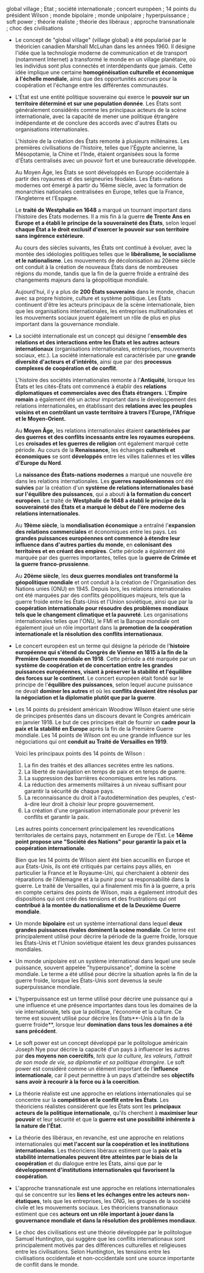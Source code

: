global village ; Etat ; société internationale ; concert européen ; 14 points du président Wilson ; monde bipolaire ; monde unipolaire ; hyperpuissance ; soft power ; théorie réaliste ; théorie des libéraux ; approche transnationale ; choc des civilisations

-   Le concept de "global village" (village global) a été popularisé par le théoricien canadien Marshall McLuhan dans les années 1960. Il désigne l'idée que la technologie moderne de communication et de transport (notamment Internet) a transformé le monde en un village planétaire, où les individus sont plus connectés et interdépendants que jamais. Cette idée implique une certaine **homogénéisation culturelle et économique à l'échelle mondiale**, ainsi que des opportunités accrues pour la coopération et l'échange entre les différentes communautés.

-   L'État est une entité politique souveraine qui exerce le **pouvoir sur un territoire déterminé et sur une population donnée**. Les États sont généralement considérés comme les principaux acteurs de la scène internationale, avec la capacité de mener une politique étrangère indépendante et de conclure des accords avec d'autres États ou organisations internationales.

	L'histoire de la création des États remonte à plusieurs millénaires. Les premières civilisations de l'histoire, telles que l'Égypte ancienne, la Mésopotamie, la Chine et l'Inde, étaient organisées sous la forme d'États centralisés avec un pouvoir fort et une bureaucratie développée.
	
	Au Moyen Âge, les États se sont développés en Europe occidentale à partir des royaumes et des seigneuries féodales. Les États-nations modernes ont émergé à partir du 16ème siècle, avec la formation de monarchies nationales centralisées en Europe, telles que la France, l'Angleterre et l'Espagne.
	
	Le **traité de Westphalie en 1648** a marqué un tournant important dans l'histoire des États modernes. Il a mis fin à la guerre **de Trente Ans en Europe et a établi le principe de la souveraineté des États**, selon lequel **chaque État a le droit exclusif d'exercer le pouvoir sur son territoire sans ingérence extérieure**.
	
	Au cours des siècles suivants, les États ont continué à évoluer, avec la montée des idéologies politiques telles que le **libéralisme, le socialisme et le nationalisme**. Les mouvements de décolonisation au 20ème siècle ont conduit à la création de nouveaux États dans de nombreuses régions du monde, tandis que la fin de la guerre froide a entraîné des changements majeurs dans la géopolitique mondiale.
	
	Aujourd'hui, il y a plus de **200 États souverains** dans le monde, chacun avec sa propre histoire, culture et système politique. Les États continuent d'être les acteurs principaux de la scène internationale, bien que les organisations internationales, les entreprises multinationales et les mouvements sociaux jouent également un rôle de plus en plus important dans la gouvernance mondiale.

-   La société internationale est un concept qui désigne l'**ensemble des relations et des interactions entre les États et les autres acteurs internationaux** (organisations internationales, entreprises, mouvements sociaux, etc.). La société internationale est caractérisée par une **grande diversité d'acteurs et d'intérêts**, ainsi que par des **processus complexes de coopération et de conflit**.

	L'histoire des sociétés internationales remonte à l'**Antiquité**, lorsque les États et les cités-États ont commencé à établir des **relations diplomatiques et commerciales avec des États étrangers**. L'**Empire romain** a également été un acteur important dans le développement des relations internationales, en établissant des **relations avec les peuples voisins et en contrôlant un vaste territoire à travers l'Europe, l'Afrique et le Moyen-Orient.**
	
	Au **Moyen Âge**, les relations internationales étaient **caractérisées par des guerres et des conflits incessants entre les royaumes européens**. Les **croisades et les guerres de religion** ont également marqué cette période. Au cours de la **Renaissance**, les échanges **culturels et économiques** se sont **développés** entre les villes italiennes et les **villes d'Europe du Nord**.
	
	La **naissance des États-nations modernes** a marqué une nouvelle ère dans les relations internationales. Les **guerres napoléoniennes** ont été **suivies** par la création d'un **système de relations internationales basé sur l'équilibre des puissances**, qui a abouti **à la formation du concert européen**. Le traité de **Westphalie de 1648 a établi le principe de la souveraineté des États et a marqué le début de l'ère moderne des relations internationales**.
	
	Au **19ème siècle**, la **mondialisation économique** a entraîné l'**expansion des relations commerciales** et économiques entre les pays. Les **grandes puissances européennes ont commencé à étendre leur influence dans d'autres parties du monde**, en **colonisant des territoires et en créant des empires**. Cette période a également été marquée par des guerres importantes, telles que la **guerre de Crimée et la guerre franco-prussienne**.
	
	Au **20ème siècle**, les **deux guerres mondiales ont transformé la géopolitique mondiale** et ont conduit à la création de l'Organisation des Nations unies (ONU) en 1945. Depuis lors, les relations internationales ont été marquées par des conflits géopolitiques majeurs, tels que la guerre froide entre les États-Unis et l'Union soviétique, ainsi que par la **coopération internationale pour résoudre des problèmes mondiaux tels que le changement climatique et la pauvreté**. Les organisations internationales telles que l'ONU, le FMI et la Banque mondiale ont également joué un rôle important dans la **promotion de la coopération internationale et la résolution des conflits internationaux**.

-   Le concert européen est un terme qui désigne la période de l'**histoire européenne qui s'étend du Congrès de Vienne en 1815 à la fin de la Première Guerre mondiale en 1918**. Cette période a été marquée par un **système de coopération et de concertation entre les grandes puissances européennes, visant à préserver la stabilité et l'équilibre des forces sur le continent**. Le concert européen était fondé sur le principe de l'**équilibre des puissances**, selon lequel aucune puissance ne devait **dominer les autres** et où les **conflits devaient être résolus par la négociation et la diplomatie plutôt que par la guerre**.

- Les 14 points du président américain Woodrow Wilson étaient une série de principes présentés dans un discours devant le Congrès américain en janvier 1918. Le but de ces principes était de fournir un **cadre pour la paix et la stabilité en Europe** après la fin de la Première Guerre mondiale. Les 14 points de Wilson ont eu une grande influence sur les négociations qui ont **conduit au Traité de Versailles en 1919**.

	Voici les principaux points des 14 points de Wilson :
	
	1.  La fin des traités et des alliances secrètes entre les nations.
	2.  La liberté de navigation en temps de paix et en temps de guerre.
	3.  La suppression des barrières économiques entre les nations.
	4.  La réduction des armements militaires à un niveau suffisant pour garantir la sécurité de chaque pays.
	5.  La reconnaissance du droit à l'autodétermination des peuples, c'est-à-dire leur droit à choisir leur propre gouvernement.
	6.  La création d'une organisation internationale pour prévenir les conflits et garantir la paix.
	
	Les autres points concernent principalement les revendications territoriales de certains pays, notamment en Europe de l'Est. Le **14ème point propose une "Société des Nations" pour garantir la paix et la coopération internationale**.
	
	Bien que les 14 points de Wilson aient été bien accueillis en Europe et aux États-Unis, ils ont été critiqués par certains pays alliés, en particulier la France et le Royaume-Uni, qui cherchaient à obtenir des réparations de l'Allemagne et à la punir pour sa responsabilité dans la guerre. Le traité de Versailles, qui a finalement mis fin à la guerre, a pris en compte certains des points de Wilson, mais a également introduit des dispositions qui ont créé des tensions et des frustrations qui ont **contribué à la montée du nationalisme et de la Deuxième Guerre mondiale**.

-   Un monde **bipolaire** est un système international dans lequel **deux grandes puissances rivales dominent la scène mondiale**. Ce terme est principalement utilisé pour décrire la période de la guerre froide, lorsque les États-Unis et l'Union soviétique étaient les deux grandes puissances mondiales.
    
-   Un monde unipolaire est un système international dans lequel une seule puissance, souvent appelée "hyperpuissance", domine la scène mondiale. Le terme a été utilisé pour décrire la situation après la fin de la guerre froide, lorsque les États-Unis sont devenus la seule superpuissance mondiale.
    
-   L'hyperpuissance est un terme utilisé pour décrire une puissance qui a une influence et une présence importantes dans tous les domaines de la vie internationale, tels que la politique, l'économie et la culture. Ce terme est souvent utilisé pour décrire les États**-Unis à la fin de la guerre froide**, lorsque leur **domination dans tous les domaines a été sans précédent**.
    
-   Le soft power est un concept développé par le politologue américain Joseph Nye pour décrire la capacité d'un pays à influencer les autres par **des moyens non coercitifs**, *tels que la culture, les valeurs, l'attrait de son mode de vie, sa diplomatie et sa politique étrangère*. Le soft power est considéré comme un élément important de l'**influence internationale**, car il peut permettre à un pays d'atteindre ses **objectifs sans avoir à recourir à la force ou à la coercition**.

-   La théorie réaliste est une approche en relations internationales qui se concentre sur la **compétition et le conflit entre les États**. Les théoriciens réalistes considèrent que les États sont les **principaux acteurs de la politique internationale**, qu'ils cherchent à **maximiser leur pouvoir** et leur sécurité et que la **guerre est une possibilité inhérente à la nature de l'État**.
    
-   La théorie des libéraux, en revanche, est une approche en relations internationales qui **met l'accent sur la coopération et les institutions internationales**. Les théoriciens libéraux estiment que la **paix et la stabilité internationales peuvent être atteintes par le biais de la coopération** et du dialogue entre les États, ainsi que par le **développement d'institutions internationales qui favorisent la coopération**.
    
-   L'approche transnationale est une approche en relations internationales qui se concentre sur les **liens et les échanges entre les acteurs non-étatiques**, tels que les entreprises, les ONG, les groupes de la société civile et les mouvements sociaux. Les théoriciens transnationaux estiment que ces **acteurs ont un rôle important à jouer dans la gouvernance mondiale et dans la résolution des problèmes mondiaux**.
    
-   Le choc des civilisations est une théorie développée par le politologue Samuel Huntington, qui suggère que les conflits internationaux sont principalement motivés par des différences culturelles et religieuses entre les civilisations. Selon Huntington, les tensions entre les civilisations occidentale et non-occidentale sont une source importante de conflit dans le monde.